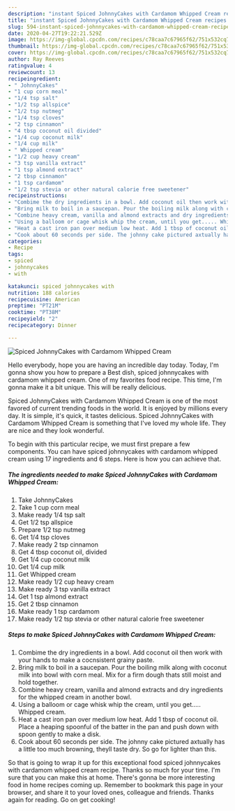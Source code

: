 ```yaml
---
description: "instant Spiced JohnnyCakes with Cardamom Whipped Cream recipes | how to make easy Spiced JohnnyCakes with Cardamom Whipped Cream"
title: "instant Spiced JohnnyCakes with Cardamom Whipped Cream recipes | how to make easy Spiced JohnnyCakes with Cardamom Whipped Cream"
slug: 594-instant-spiced-johnnycakes-with-cardamom-whipped-cream-recipes-how-to-make-easy-spiced-johnnycakes-with-cardamom-whipped-cream
date: 2020-04-27T19:22:21.529Z
image: https://img-global.cpcdn.com/recipes/c78caa7c67965f62/751x532cq70/spiced-johnnycakes-with-cardamom-whipped-cream-recipe-main-photo.jpg
thumbnail: https://img-global.cpcdn.com/recipes/c78caa7c67965f62/751x532cq70/spiced-johnnycakes-with-cardamom-whipped-cream-recipe-main-photo.jpg
cover: https://img-global.cpcdn.com/recipes/c78caa7c67965f62/751x532cq70/spiced-johnnycakes-with-cardamom-whipped-cream-recipe-main-photo.jpg
author: Ray Reeves
ratingvalue: 4
reviewcount: 13
recipeingredient:
- " JohnnyCakes"
- "1 cup corn meal"
- "1/4 tsp salt"
- "1/2 tsp allspice"
- "1/2 tsp nutmeg"
- "1/4 tsp cloves"
- "2 tsp cinnamon"
- "4 tbsp coconut oil divided"
- "1/4 cup coconut milk"
- "1/4 cup milk"
- " Whipped cream"
- "1/2 cup heavy cream"
- "3 tsp vanilla extract"
- "1 tsp almond extract"
- "2 tbsp cinnamon"
- "1 tsp cardamom"
- "1/2 tsp stevia or other natural calorie free sweetener"
recipeinstructions:
- "Combime the dry ingredients in a bowl. Add coconut oil then work with your hands to make a cocnsistent grainy paste."
- "Bring milk to boil in a saucepan. Pour the boiling milk along with coconut milk into bowl with corn meal. Mix for a firm dough thats still moist and hold together."
- "Combine heavy cream, vanilla and almond extracts and dry ingredients for the whipped cream in another bowl."
- "Using a balloom or cage whisk whip the cream, until you get..... Whipped cream."
- "Heat a cast iron pan over medium low heat. Add 1 tbsp of coconut oil. Place a heaping spoonful of the batter in the pan and push down with spoon gently to make a disk."
- "Cook about 60 seconds per side. The johnny cake pictured axtually has a little too much browning, theyll taste dry. So go for lighter than this."
categories:
- Recipe
tags:
- spiced
- johnnycakes
- with

katakunci: spiced johnnycakes with 
nutrition: 188 calories
recipecuisine: American
preptime: "PT21M"
cooktime: "PT38M"
recipeyield: "2"
recipecategory: Dinner

---
```



![Spiced JohnnyCakes with Cardamom Whipped Cream](https://img-global.cpcdn.com/recipes/c78caa7c67965f62/751x532cq70/spiced-johnnycakes-with-cardamom-whipped-cream-recipe-main-photo.jpg)

Hello everybody, hope you are having an incredible day today. Today, I'm gonna show you how to prepare a Best dish, spiced johnnycakes with cardamom whipped cream. One of my favorites food recipe. This time, I'm gonna make it a bit unique. This will be really delicious.

Spiced JohnnyCakes with Cardamom Whipped Cream is one of the most favored of current trending foods in the world. It is enjoyed by millions every day. It is simple, it's quick, it tastes delicious. Spiced JohnnyCakes with Cardamom Whipped Cream is something that I've loved my whole life. They are nice and they look wonderful.




To begin with this particular recipe, we must first prepare a few components. You can have spiced johnnycakes with cardamom whipped cream using 17 ingredients and 6 steps. Here is how you can achieve that.

<!--inarticleads1-->

##### The ingredients needed to make Spiced JohnnyCakes with Cardamom Whipped Cream:

1. Take  JohnnyCakes
1. Take 1 cup corn meal
1. Make ready 1/4 tsp salt
1. Get 1/2 tsp allspice
1. Prepare 1/2 tsp nutmeg
1. Get 1/4 tsp cloves
1. Make ready 2 tsp cinnamon
1. Get 4 tbsp coconut oil, divided
1. Get 1/4 cup coconut milk
1. Get 1/4 cup milk
1. Get  Whipped cream
1. Make ready 1/2 cup heavy cream
1. Make ready 3 tsp vanilla extract
1. Get 1 tsp almond extract
1. Get 2 tbsp cinnamon
1. Make ready 1 tsp cardamom
1. Make ready 1/2 tsp stevia or other natural calorie free sweetener




<!--inarticleads2-->

##### Steps to make Spiced JohnnyCakes with Cardamom Whipped Cream:

1. Combime the dry ingredients in a bowl. Add coconut oil then work with your hands to make a cocnsistent grainy paste.
1. Bring milk to boil in a saucepan. Pour the boiling milk along with coconut milk into bowl with corn meal. Mix for a firm dough thats still moist and hold together.
1. Combine heavy cream, vanilla and almond extracts and dry ingredients for the whipped cream in another bowl.
1. Using a balloom or cage whisk whip the cream, until you get..... Whipped cream.
1. Heat a cast iron pan over medium low heat. Add 1 tbsp of coconut oil. Place a heaping spoonful of the batter in the pan and push down with spoon gently to make a disk.
1. Cook about 60 seconds per side. The johnny cake pictured axtually has a little too much browning, theyll taste dry. So go for lighter than this.




So that is going to wrap it up for this exceptional food spiced johnnycakes with cardamom whipped cream recipe. Thanks so much for your time. I'm sure that you can make this at home. There's gonna be more interesting food in home recipes coming up. Remember to bookmark this page in your browser, and share it to your loved ones, colleague and friends. Thanks again for reading. Go on get cooking!
